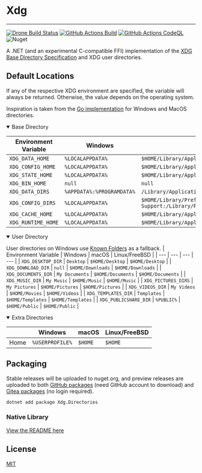 # Xdg
----
[![Drone Build Status](https://ci.git.froth.zone/api/badges/sam/Xdg.Net/status.svg)](https://ci.git.froth.zone/sam/Xdg.Net)
[![GitHub Actions Build](https://github.com/SamTherapy/Xdg.Net/actions/workflows/build-test.yaml/badge.svg)](https://github.com/SamTherapy/Xdg.Net/actions/workflows/build-test.yaml)
[![GitHub Actions CodeQL](https://github.com/SamTherapy/Xdg.Net/actions/workflows/codeql.yml/badge.svg)](https://github.com/SamTherapy/Xdg.Net/actions/workflows/codeql.yml)
![Nuget](https://img.shields.io/nuget/v/Xdg.Net)


A .NET (and an experimental C-compatible FFI) implementation of the [XDG Base Directory Specification](https://specifications.freedesktop.org/basedir-spec/basedir-spec-latest.html) and XDG user directories.

## Default Locations

If any of the respective XDG environment are specified, the variable will always be returned.
Otherwise, the value depends on the operating system.

Inspiration is taken from the [Go implementation](https://github.com/adrg/xdg) for Windows and MacOS directories.

<details open>
<summary>Base Directory</summary>

| Environment Variable | Windows | macOS | Linux/FreeBSD |
| --- | --- | --- | --- |
| `XDG_DATA_HOME` | `%LOCALAPPDATA%` | `$HOME/Library/Application Support` | `$HOME/.local/share` |
| `XDG_CONFIG_HOME` | `%LOCALAPPDATA%` | `$HOME/Library/Application Support` | `$HOME/.config` |
| `XDG_STATE_HOME` | `%LOCALAPPDATA%` | `$HOME/Library/Application Support` | `$HOME/.local/state` |
| `XDG_BIN_HOME` | `null` | `null` | `$HOME/.local/bin` |
| `XDG_DATA_DIRS` | `%APPDATA%:%PROGRAMDATA%` | `/Library/Application Support` | `/usr/local/share:/usr/share` |
| `XDG_CONFIG_DIRS` | `%LOCALAPPDATA%` | `$HOME/Library/Preferences:/Library/Application Support:/Library/Preferences` | `/etc/xdg` |
| `XDG_CACHE_HOME` | `%LOCALAPPDATA%` | `$HOME/Library/Application Support` | `$HOME/.config` |
| `XDG_RUNTIME_HOME` | `%LOCALAPPDATA%` | `$HOME/Library/Application Support` | `/run/user/$UID` |
</details>

<details open>
<summary>User Directory</summary>

User directories on Windows use [Known Folders](https://learn.microsoft.com/en-us/windows/win32/shell/known-folders) as a fallback.
| Environment Variable | Windows | macOS | Linux/FreeBSD |
| --- | --- | --- | --- |
| `XDG_DESKTOP_DIR` | `Desktop` | `$HOME/Desktop` | `$HOME/Desktop` |
| `XDG_DOWNLOAD_DIR` | `null` | `$HOME/Downloads` | `$HOME/Downloads` |
| `XDG_DOCUMENTS_DIR` | `My Documents` | `$HOME/Documents` | `$HOME/Documents` |
| `XDG_MUSIC_DIR` | `My Music` | `$HOME/Music` | `$HOME/Music` |
| `XDG_PICTURES_DIRS` | `My Pictures` | `$HOME/Pictures` | `$HOME/Pictures` |
| `XDG_VIDEOS_DIR` | `My Videos` | `$HOME/Movies` | `$HOME/Videos` |
| `XDG_TEMPLATES_DIR` | `Templates` | `$HOME/Templates` | `$HOME/Templates` |
| `XDG_PUBLICSHARE_DIR` | `%PUBLIC%` | `$HOME/Public` | `$HOME/Public` |
</details>

<details open>
<summary>Extra Directories</summary>

| | Windows | macOS | Linux/FreeBSD |
| --- | --- | --- | --- |
| Home | `%USERPROFILE%` | `$HOME` | `$HOME` |
</details>

## Packaging
Stable releases will be uploaded to nuget.org, and preview releases are uploaded to both [GitHub packages](https://github.com/SamTherapy/Xdg.Net/pkgs/nuget/Xdg.Directories) (need GitHub account to download) and [Gitea packages](https://git.froth.zone/sam/-/packages/nuget/xdg.directories) (no login required).

```pwsh
dotnet add package Xdg.Directories
```

### Native Library
[View the README here](./src/Xdg.Directories.FFI/README.md)

## License
[MIT](./LICENSE)